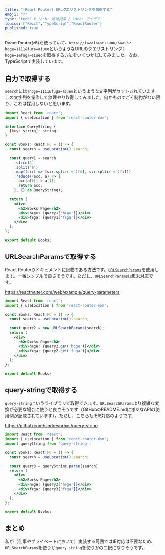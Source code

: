 ```yaml
---
title: "[React Router] URLクエリストリングを取得する"
emoji: "🍺"
type: "tech" # tech: 技術記事 / idea: アイデア
topics: ["React","TypeScript","ReactRouter"]
published: true
---
```



React Router(v5)を使っていて、`http://localhost:3000/books?hoge=1111&fuga=aiueo`というようなURLのクエリストリング`?hoge=1&fuga=aiueo`を取得する方法をいくつか試してみました。なお、TypeScriptで実装しています。


## 自力で取得する

`search`には`?hoge=1111&fuga=aiueo`というような文字列がセットされています。この文字列を操作して無理やり取得してみました。何かものすごく制約がない限り、これは採用しないと思います。

```jsx
import React from 'react';
import { useLocation } from 'react-router-dom';

interface QueryString {
  [key: string]: string;
}

const Books: React.FC = () => {
  const search = useLocation().search;

  const query1 = search
    .slice(1)
    .split('&')
    .map((str) => [str.split('=')[0], str.split('=')[1]])
    .reduce((acc, a) => {
      acc[a[0]] = a[1];
      return acc;
    }, {} as QueryString);

  return (
    <div>
      <h2>Books Page</h2>
      <div>hoge: {query1['hoge']}</div>
      <div>fuga: {query1['fuga']}</div>
    </div>
  );
};

export default Books;
```



## URLSearchParamsで取得する

React Routerのドキュメントに記載のある方法です。[`URLSearchParams`](https://developer.mozilla.org/ja/docs/Web/API/URLSearchParams)を使用します。一番シンプルで良さそうです。ただし、`URLSearchParams`はIE未対応です。

https://reactrouter.com/web/example/query-parameters

```jsx
import React from 'react';
import { useLocation } from 'react-router-dom';

const Books: React.FC = () => {
  const search = useLocation().search;

  const query2 = new URLSearchParams(search);
  return (
    <div>
      <h2>Books Page</h2>
      <div>hoge: {query2.get('hoge')}</div>
      <div>fuga: {query2.get('fuga')}</div>
    </div>
  );
};

export default Books;
```



## query-stringで取得する

`query-string`というライブラリで取得できます。`URLSearchParams`より複雑な変換が必要な場合に使うと良さそうです（GitHubのREADME.mdに様々なAPIの使用例が記載されています）。ただし、こちらもIE未対応のようです。

https://github.com/sindresorhus/query-string

```jsx
import React from 'react';
import { useLocation } from 'react-router-dom';
import queryString from 'query-string';

const Books: React.FC = () => {
  const search = useLocation().search;

  const query3 = queryString.parse(search);
  return (
    <div>
      <h2>Books Page</h2>
      <div>hoge: {query3['hoge']}</div>
      <div>fuga: {query3['fuga']}</div>
    </div>
  );
};

export default Books;
```



## まとめ

私が（仕事やプライベートにおいて）実装する範囲ではIE対応は不要なため、`URLSearchParams`を使うか`query-string`を使うかの二択になりそうです。

